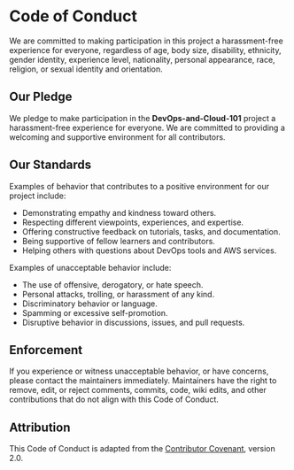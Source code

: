 # Code of Conduct

We are committed to making participation in this project a harassment-free experience for everyone, regardless of age, body size, disability, ethnicity, gender identity, experience level, nationality, personal appearance, race, religion, or sexual identity and orientation.

## Our Pledge

We pledge to make participation in the **DevOps-and-Cloud-101** project a harassment-free experience for everyone. We are committed to providing a welcoming and supportive environment for all contributors.

## Our Standards

Examples of behavior that contributes to a positive environment for our project include:
- Demonstrating empathy and kindness toward others.
- Respecting different viewpoints, experiences, and expertise.
- Offering constructive feedback on tutorials, tasks, and documentation.
- Being supportive of fellow learners and contributors.
- Helping others with questions about DevOps tools and AWS services.

Examples of unacceptable behavior include:
- The use of offensive, derogatory, or hate speech.
- Personal attacks, trolling, or harassment of any kind.
- Discriminatory behavior or language.
- Spamming or excessive self-promotion.
- Disruptive behavior in discussions, issues, and pull requests.

## Enforcement

If you experience or witness unacceptable behavior, or have concerns, please contact the maintainers immediately. Maintainers have the right to remove, edit, or reject comments, commits, code, wiki edits, and other contributions that do not align with this Code of Conduct.

## Attribution

This Code of Conduct is adapted from the [Contributor Covenant](https://www.contributor-covenant.org/), version 2.0.

